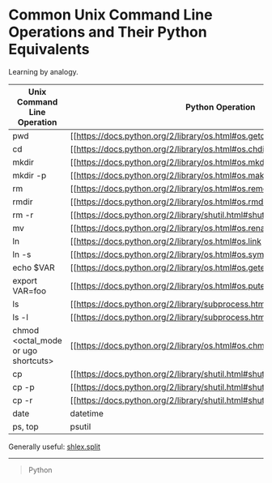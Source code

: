 

Common Unix Command Line Operations and Their Python Equivalents
================================================================

Learning by analogy.

| Unix Command Line Operation | Python Operation |
| --------------------------- | ---------------- |
| pwd | [[https://docs.python.org/2/library/os.html#os.getcwd|os.getcwd()]] |
| cd | [[https://docs.python.org/2/library/os.html#os.chdir|os.chdir(path)]] |
| mkdir | [[https://docs.python.org/2/library/os.html#os.mkdir|os.mkdir(path,mode)]] |
| mkdir -p | [[https://docs.python.org/2/library/os.html#os.makedirs|os.makedirs(path,mode)]] (sort of; raises error if dir already exists so you need to check first) |
| rm | [[https://docs.python.org/2/library/os.html#os.remove|os.remove(path)]] |
| rmdir | [[https://docs.python.org/2/library/os.html#os.rmdir|os.rmdir(path)]] or [[https://docs.python.org/2/library/os.html#os.removedirs|os.removedirs(path)]] to remove empty directories recursively |
| rm -r | [[https://docs.python.org/2/library/shutil.html#shutil.rmtree|shutil.rmtree(path)]] |
| mv | [[https://docs.python.org/2/library/os.html#os.rename|os.rename(source,target)]] |
| ln | [[https://docs.python.org/2/library/os.html#os.link|os.link(source,target)]] |
| ln -s | [[https://docs.python.org/2/library/os.html#os.symlink|os.symlink(source,target)]] |
| echo $VAR | [[https://docs.python.org/2/library/os.html#os.getenv|os.getenv('VAR')]] |
| export VAR=foo | [[https://docs.python.org/2/library/os.html#os.putenv|os.putenv('VAR','foo')]] |
| ls | [[https://docs.python.org/2/library/subprocess.html#subprocess.check_output|subprocess.check_output(['ls'])]] |
| ls -l | [[https://docs.python.org/2/library/subprocess.html#subprocess.check_output|subprocess.check_output(['ls','-l'])]] |
| chmod <octal_mode or ugo shortcuts> <path>| [[https://docs.python.org/2/library/os.html#os.chmod|os.chmod]](path,[[https://docs.python.org/2/library/stat.html#stat.S_ISUID|mode]]) |
| cp | [[https://docs.python.org/2/library/shutil.html#shutil.copy|shutil.copy(source,destination)]] |
| cp -p | [[https://docs.python.org/2/library/shutil.html#shutil.copy2|shutil.copy2(source,destination)]] |
| cp -r | [[https://docs.python.org/2/library/shutil.html#shutil.copytree|shutil.copytree(source,destination)]] |
| date | datetime |
| ps, top | psutil |

Generally useful: [shlex.split](https://docs.python.org/2/library/shlex.html#shlex.split)

* * * * *

> Python
